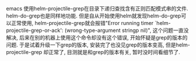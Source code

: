 emacs 使用helm-projectile-grep在目录下递归查找含有正则匹配模式串的文件. helm-do-grep也是同样地功能. 但是自从开始使用helm就发现helm-do-grep可以正常使用, helm-projectile-grep就会报错"Error running timer `helm-projectile-grep-or-ack': (wrong-type-argument stringp nil)", 这个问题一直没解决, 后来在别的机器上使用这个命令却没有这个错误, 开始怀疑是grep的版本的问题. 于是试着升级一下grep的版本, 安装完了也没见grep的版本变高, 但是helm-projectile-grep 却正常了, 目测就是和grep的版本有关, 暂时没时间看细节了.
